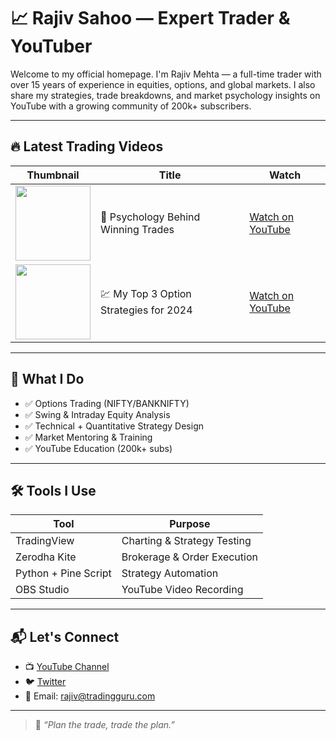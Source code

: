 # 📈 Rajiv Sahoo — Expert Trader & YouTuber

Welcome to my official homepage. I'm Rajiv Mehta — a full-time trader with over 15 years of experience in equities, options, and global markets. I also share my strategies, trade breakdowns, and market psychology insights on YouTube with a growing community of 200k+ subscribers.

---

## 🔥 Latest Trading Videos

<table class="table table-bordered table-hover">
  <thead class="table-dark">
    <tr>
      <th>Thumbnail</th>
      <th>Title</th>
      <th>Watch</th>
    </tr>
  </thead>
  <tbody>
    <tr>
      <td><img src="https://img.youtube.com/vi/dQw4w9WgXcQ/hqdefault.jpg" width="120" /></td>
      <td>🧠 Psychology Behind Winning Trades</td>
      <td><a href="https://youtube.com/watch?v=dQw4w9WgXcQ" target="_blank" class="btn btn-sm btn-danger">Watch on YouTube</a></td>
    </tr>
    <tr>
      <td><img src="https://img.youtube.com/vi/L_jWHffIx5E/hqdefault.jpg" width="120" /></td>
      <td>💹 My Top 3 Option Strategies for 2024</td>
      <td><a href="https://youtube.com/watch?v=L_jWHffIx5E" target="_blank" class="btn btn-sm btn-danger">Watch on YouTube</a></td>
    </tr>
  </tbody>
</table>

---

## 💼 What I Do

- ✅ Options Trading (NIFTY/BANKNIFTY)
- ✅ Swing & Intraday Equity Analysis
- ✅ Technical + Quantitative Strategy Design
- ✅ Market Mentoring & Training
- ✅ YouTube Education (200k+ subs)

---

## 🛠 Tools I Use

| Tool | Purpose |
|------|---------|
| TradingView | Charting & Strategy Testing |
| Zerodha Kite | Brokerage & Order Execution |
| Python + Pine Script | Strategy Automation |
| OBS Studio | YouTube Video Recording |

---

## 📬 Let's Connect

- 📺 [YouTube Channel](https://youtube.com/@rajivtrades)
- 🐦 [Twitter](https://twitter.com/rajivtrades)
- 📧 Email: rajiv@tradingguru.com

---

> 🧭 *“Plan the trade, trade the plan.”*

